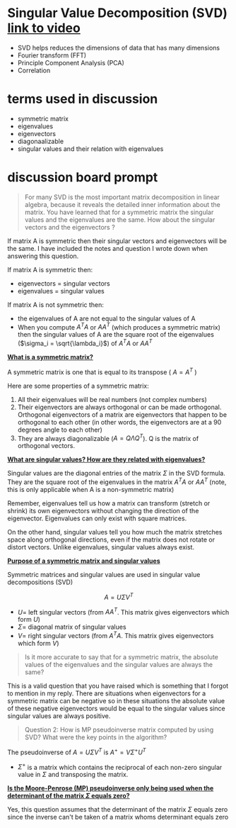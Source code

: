 # Singular Value Decomposition (SVD) [link to video](https://www.youtube.com/watch?v=gXbThCXjZFM)

* SVD helps reduces the dimensions of data that has many dimensions
* Fourier transform (FFT)
* Principle Component Analysis (PCA)
* Correlation

# terms used in discussion

* symmetric matrix
* eigenvalues
* eigenvectors
* diagonaalizable
* singular values and their relation with eigenvalues

# discussion board prompt

> For many SVD is the most important matrix decomposition in linear algebra, because it reveals the detailed inner information about the matrix. You have learned that for a symmetric matrix the singular values and the eigenvalues are the same. How about the singular vectors and the eigenvectors ?

If matrix A is symmetric then their singular vectors and eigenvectors will be the same. I have included the notes and question I wrote down when answering this question.

If matrix A is symmetric then:
* eigenvectors = singular vectors
* eigenvalues = singular values

If matrix A is not symmetric then:
* the eigenvalues of A are not equal to the singular values of A
* When you compute $A^T A$ or $A A^T$ (which produces a symmetric matrix) then the singular values of A are the square root of the eigenvalues ($\sigma_i = \sqrt{\lambda_i}$) of $A^T A$ or $A A^T$

<ins>**What is a symmetric matrix?**</ins>

A symmetric matrix is one that is equal to its transpose ( $A=A^T$ )

Here are some properties of a symmetric matrix:

1. All their eigenvalues will be real numbers (not complex numbers)
2. Their eigenvectors are always orthogonal or can be made orthogonal. Orthogonal eigenvectors of a matrix are eigenvectors that happen to be orthogonal to each other (in other words, the eigenvectors are at a 90 degrees angle to each other)
3. They are always diagonalizable ($A = Q \Lambda Q^T$). Q is the matrix of orthogonal vectors.

<ins>**What are singular values? How are they related with eigenvalues?**</ins>

Singular values are the diagonal entries of the matrix $\Sigma$ in the SVD formula. They are the square root of the eigenvalues in the matrix $A^T A$ or $A A^T$ (note, this is only applicable when A is a non-symmetric matrix)

Remember, eigenvalues tell us how a matrix can transform (stretch or shrink) its own eigenvectors without changing the direction of the eigenvector. Eigenvalues can only exist with square matrices.

On the other hand, singular values tell you how much the matrix stretches space along orthogonal directions, even if the matrix does not rotate or distort vectors. Unlike eigenvalues, singular values always exist. 

<ins>**Purpose of a symmetric matrix and singular values**</ins>

Symmetric matrices and singular values are used in singular value decompositions (SVD)

$$
A = U \Sigma V^T 
$$

* $U =$ left singular vectors (from $A A^T$. This matrix gives eigenvectors which form $U$)
* $\Sigma =$ diagonal matrix of singular values
* $V =$ right singular vectors (from $A^T A$. This matrix gives eigenvectors which form $V$)

> Is it more accurate to say that for a symmetric matrix, the absolute values of the eigenvalues and the singular values are always the same?

This is a valid question that you have raised which is something that I forgot to mention in my reply. There are situations when eigenvectors for a symmetric matrix can be negative so in these situations the absolute value of these negative eigenvectors would be equal to the singular values since singular values are always positive.

> Question 2: How is MP pseudoinverse matrix computed by using SVD?  What were the key points in the algorithm?

The pseudoinverse of $A = U \Sigma V^T$ is $A^+ = V \Sigma^+ U^T$
* $\Sigma^+$ is a matrix which contains the reciprocal of each non-zero singular value in $\Sigma$ and transposing the matrix.


<ins>**Is the Moore-Penrose (MP) pseudoinverse only being used when the determinant of the matrix $\Sigma$ equals zero?**</ins>

Yes, this question assumes that the determinant of the matrix $\Sigma$ equals zero since the inverse can't be taken of a matrix whoms determinant equals zero
